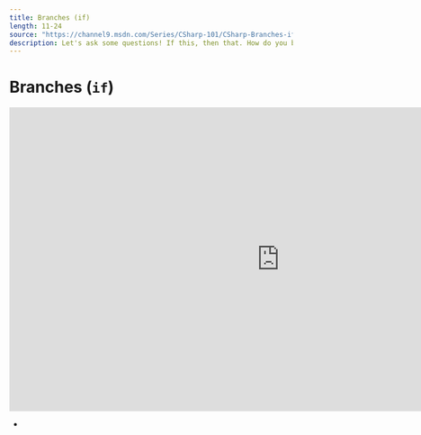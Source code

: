 ```yaml
---
title: Branches (if)
length: 11-24
source: "https://channel9.msdn.com/Series/CSharp-101/CSharp-Branches-if"
description: Let's ask some questions! If this, then that. How do you branch and do that thing or this other thing with C#? We'll learn the basics of conditionals and how to ask questions of our variables.
---
```

# Branches (`if`)

<iframe src="https://channel9.msdn.com/Series/CSharp-101/CSharp-Branches-if/player" width="960" height="540" allowFullScreen frameBorder="0" title="C#: Branches (if) [8 of 19] - Microsoft Channel 9 Video"></iframe>

- 
